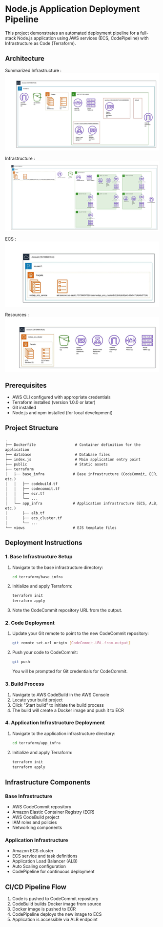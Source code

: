 # Node.js Application Deployment Pipeline

This project demonstrates an automated deployment pipeline for a full-stack Node.js application using AWS services (ECS, CodePipeline) with Infrastructure as Code (Terraform).

## Architecture

Summarized Infrastructure : 
![Summarized Infrastructure](aws_architecture/summarized_infra.jpeg)

 Infrastructure : 
![ Infrastructure](aws_architecture/infra.jpeg)

ECS : 
![ECS](aws_architecture/ecs.jpeg)

Resources : 
![Resources](aws_architecture/resources.jpeg)




## Prerequisites

- AWS CLI configured with appropriate credentials
- Terraform installed (version 1.0.0 or later)
- Git installed
- Node.js and npm installed (for local development)

## Project Structure

```
.
├── Dockerfile                  # Container definition for the application
├── database                    # Database files
├── index.js                    # Main application entry point
├── public                      # Static assets
├── terraform
│   ├── base_infra             # Base infrastructure (CodeCommit, ECR, etc.)
│   │   ├── codebuild.tf
│   │   ├── codecommit.tf
│   │   ├── ecr.tf
│   │   └── ...
│   └── app_infra              # Application infrastructure (ECS, ALB, etc.)
│       ├── alb.tf
│       ├── ecs_cluster.tf
│       └── ...
└── views                      # EJS template files
```

## Deployment Instructions

### 1. Base Infrastructure Setup

1. Navigate to the base infrastructure directory:
   ```bash
   cd terraform/base_infra
   ```

2. Initialize and apply Terraform:
   ```bash
   terraform init
   terraform apply
   ```

3. Note the CodeCommit repository URL from the output.

### 2. Code Deployment

1. Update your Git remote to point to the new CodeCommit repository:
   ```bash
   git remote set-url origin [CodeCommit-URL-from-output]
   ```

2. Push your code to CodeCommit:
   ```bash
   git push
   ```
   You will be prompted for Git credentials for CodeCommit.

### 3. Build Process

1. Navigate to AWS CodeBuild in the AWS Console
2. Locate your build project
3. Click "Start build" to initiate the build process
4. The build will create a Docker image and push it to ECR

### 4. Application Infrastructure Deployment

1. Navigate to the application infrastructure directory:
   ```bash
   cd terraform/app_infra
   ```

2. Initialize and apply Terraform:
   ```bash
   terraform init
   terraform apply
   ```

## Infrastructure Components

### Base Infrastructure
- AWS CodeCommit repository
- Amazon Elastic Container Registry (ECR)
- AWS CodeBuild project
- IAM roles and policies
- Networking components

### Application Infrastructure
- Amazon ECS cluster
- ECS service and task definitions
- Application Load Balancer (ALB)
- Auto Scaling configuration
- CodePipeline for continuous deployment



## CI/CD Pipeline Flow

1. Code is pushed to CodeCommit repository
2. CodeBuild builds Docker image from source
3. Docker image is pushed to ECR
4. CodePipeline deploys the new image to ECS
5. Application is accessible via ALB endpoint

